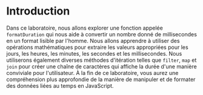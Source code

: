 # Introduction

Dans ce laboratoire, nous allons explorer une fonction appelée `formatDuration` qui nous aide à convertir un nombre donné de millisecondes en un format lisible par l'homme. Nous allons apprendre à utiliser des opérations mathématiques pour extraire les valeurs appropriées pour les jours, les heures, les minutes, les secondes et les millisecondes. Nous utiliserons également diverses méthodes d'itération telles que `filter`, `map` et `join` pour créer une chaîne de caractères qui affiche la durée d'une manière conviviale pour l'utilisateur. À la fin de ce laboratoire, vous aurez une compréhension plus approfondie de la manière de manipuler et de formater des données liées au temps en JavaScript.
